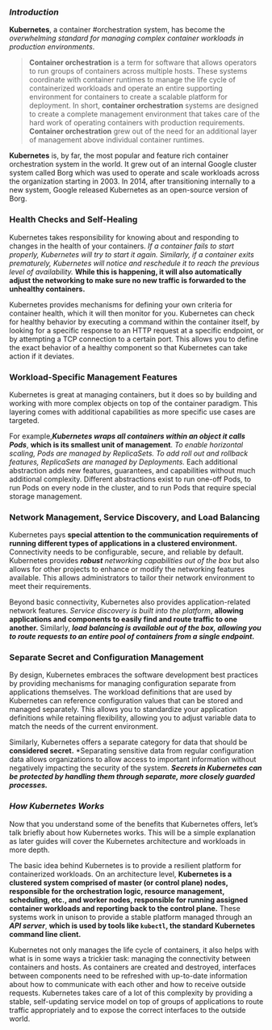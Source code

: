 ### ***Introduction***

 **Kubernetes**, a container #orchestration system, has become the *overwhelming standard for managing complex container workloads in production environments*.

> **Container orchestration** is a term for software that allows operators to run groups of containers across multiple hosts. These systems coordinate with container runtimes to manage the life cycle of containerized workloads and operate an entire supporting environment for containers to create a scalable platform for deployment.
>  In short, **container orchestration** systems are designed to create a complete management environment that takes care of the hard work of operating containers with production requirements.
>  **Container orchestration** grew out of the need for an additional layer of management above individual container runtimes.

**Kubernetes** is, by far, the most popular and feature rich container orchestration system in the world. It grew out of an internal Google cluster system called Borg which was used to operate and scale workloads across the organization starting in 2003. In 2014, after transitioning internally to a new system, Google released Kubernetes as an open-source version of Borg.


### Health Checks and Self-Healing

Kubernetes takes responsibility for knowing about and responding to changes in the health of your containers. *If a container fails to start properly, Kubernetes will try to start it again. Similarly, if a container exits prematurely, Kubernetes will notice and reschedule it to reach the previous level of availability.* **While this is happening, it will also automatically adjust the networking to make sure no new traffic is forwarded to the unhealthy containers.**

Kubernetes provides mechanisms for defining your own criteria for container health, which it will then monitor for you. Kubernetes can check for healthy behavior by executing a command within the container itself, by looking for a specific response to an HTTP request at a specific endpoint, or by attempting a TCP connection to a certain port. This allows you to define the exact behavior of a healthy component so that Kubernetes can take action if it deviates.


### Workload-Specific Management Features

Kubernetes is great at managing containers, but it does so by building and working with more complex objects on top of the container paradigm. This layering comes with additional capabilities as more specific use cases are targeted.

For example,***Kubernetes wraps all containers within an object it calls Pods***, **which is its smallest unit of management**. *To enable horizontal scaling, Pods are managed by ReplicaSets. To add roll out and rollback features, ReplicaSets are managed by Deployments.* Each additional abstraction adds new features, guarantees, and capabilities without much additional complexity. Different abstractions exist to run one-off Pods, to run Pods on every node in the cluster, and to run Pods that require special storage management.

### Network Management, Service Discovery, and Load Balancing

Kubernetes pays **special attention to the communication requirements of running different types of applications in a clustered environment.** Connectivity needs to be configurable, secure, and reliable by default. Kubernetes provides ***robust*** *networking capabilities out of the box* but also allows for other projects to enhance or modify the networking features available. This allows administrators to tailor their network environment to meet their requirements.

Beyond basic connectivity, Kubernetes also provides application-related network features. *Service discovery is built into the platform*, **allowing applications and components to easily find and route traffic to one another.** Similarly, ***load balancing is available out of the box, allowing you to route requests to an entire pool of containers from a single endpoint.***

### Separate Secret and Configuration Management

By design, Kubernetes embraces the software development best practices by providing mechanisms for managing configuration separate from applications themselves. The workload definitions that are used by Kubernetes can reference configuration values that can be stored and managed separately. This allows you to standardize your application definitions while retaining flexibility, allowing you to adjust variable data to match the needs of the current environment.

Similarly, Kubernetes offers a separate category for data that should be **considered secret.** *Separating sensitive data from regular configuration data allows organizations to allow access to important information without negatively impacting the security of the system. ***Secrets in Kubernetes can be protected by handling them through separate, more closely guarded processes.***

### ***How Kubernetes Works***

Now that you understand some of the benefits that Kubernetes offers, let’s talk briefly about how Kubernetes works. This will be a simple explanation as later guides will cover the Kubernetes architecture and workloads in more depth.

The basic idea behind Kubernetes is to provide a resilient platform for containerized workloads. On an architecture level, **Kubernetes is a clustered system comprised of master (or control plane) nodes, responsible for the orchestration logic, resource management, scheduling, etc., and worker nodes, responsible for running assigned container workloads and reporting back to the control plane.** These systems work in unison to provide a stable platform managed through an ***API server***, **which is used by tools like `kubectl`, the standard Kubernetes command line client.**

Kubernetes not only manages the life cycle of containers, it also helps with what is in some ways a trickier task: managing the connectivity between containers and hosts. As containers are created and destroyed, interfaces between components need to be refreshed with up-to-date information about how to communicate with each other and how to receive outside requests. Kubernetes takes care of a lot of this complexity by providing a stable, self-updating service model on top of groups of applications to route traffic appropriately and to expose the correct interfaces to the outside world.